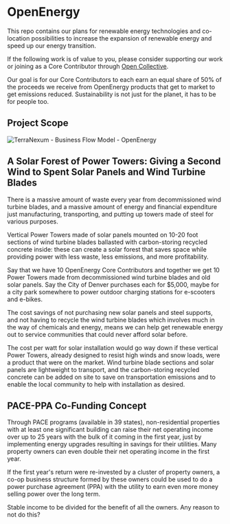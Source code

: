 # OpenEnergy
This repo contains our plans for renewable energy technologies and co-location possibilities to increase the expansion of renewable energy and speed up our energy transition.

If the following work is of value to you, please consider supporting our work or joining as a Core Contributor through [Open Collective](https://opencollective.com/terranexum/projects/openenergy). 

Our goal is for our Core Contributors to each earn an equal share of 50% of the proceeds we receive from OpenEnergy products that get to market to get emissions reduced. Sustainability is not just for the planet, it has to be for people too.

## Project Scope
![TerraNexum - Business Flow Model - OpenEnergy](https://github.com/terranexum/OpenEnergy/assets/20586685/f19da2d2-a8ed-4ebc-a88f-1ed1f16949c7)

## A Solar Forest of Power Towers: Giving a Second Wind to Spent Solar Panels and Wind Turbine Blades

There is a massive amount of waste every year from decommissioned wind turbine blades, and a massive amount of energy and financial expenditure just manufacturing, transporting, and putting up towers made of steel for various purposes.

Vertical Power Towers made of solar panels mounted on 10-20 foot sections of wind turbine blades ballasted with carbon-storing recycled concrete inside: these can create a solar forest that saves space while providing power with less waste, less emissions, and more profitability.

Say that we have 10 OpenEnergy Core Contributors and together we get 10 Power Towers made from decommissioned wind turbine blades and old solar panels. Say the City of Denver purchases each for $5,000, maybe for a city park somewhere to power outdoor charging stations for e-scooters and e-bikes. 

The cost savings of not purchasing new solar panels and steel supports, and not having to recycle the wind turbine blades which involves much in the way of chemicals and energy, means we can help get renewable energy out to service communities that could never afford solar before. 

The cost per watt for solar installation would go way down if these vertical Power Towers, already designed to resist high winds and snow loads, were a product that were on the market. Wind turbine blade sections and solar panels are lightweight to transport, and the carbon-storing recycled concrete can be added on site to save on transportation emissions and to enable the local community to help with installation as desired.

## PACE-PPA Co-Funding Concept

Through PACE programs (available in 39 states), non-residential properties with at least one significant building can raise their net operating income over up to 25 years with the bulk of it coming in the first year, just by implementing energy upgrades resulting in savings for their utilities. Many property owners can even double their net operating income in the first year. 

If the first year's return were re-invested by a cluster of property owners, a co-op business structure formed by these owners could be used to do a power purchase agreement (PPA) with the utility to earn even more money selling power over the long term. 

Stable income to be divided for the benefit of all the owners. Any reason to not do this?
